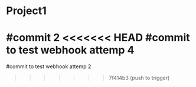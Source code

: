 # Project1
#commit 2
<<<<<<< HEAD
#commit to test webhook attemp 4
=======
#commit to test webhook attemp 2
>>>>>>> 7f414b3 (push to trigger)

